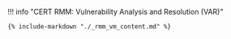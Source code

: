 !!! info "CERT RMM: Vulnerability Analysis and Resolution (VAR)"

    {% include-markdown "./_rmm_vm_content.md" %}
